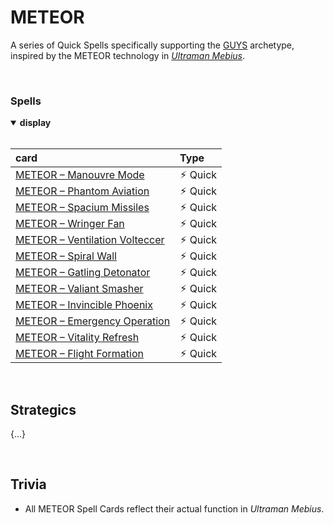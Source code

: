 # METEOR

A series of Quick Spells specifically supporting the [GUYS](GUYS.md) archetype, inspired by the METEOR technology in [*Ultraman Mebius*](https://ultra.fandom.com/wiki/Ultraman_Mebius_(character)).


<br>


### Spells

<details open>
  <summary> <b> display </b> </summary> <br>

| card | Type |
| :--- | :--- |
| [METEOR – Manouvre Mode](../cards/spells/quick/METEOR%20–%20Manouvre%20Mode.md) | ⚡︎ Quick |
| [METEOR – Phantom Aviation](../cards/spells/quick/METEOR%20–%20Phantom%20Aviation.md) | ⚡︎ Quick |
| [METEOR – Spacium Missiles](../cards/spells/quick/METEOR%20–%20Spacium%20Missiles.md) | ⚡︎ Quick |
| [METEOR – Wringer Fan](../cards/spells/quick/METEOR%20–%20Wringer%20Fan.md) | ⚡︎ Quick |
| [METEOR – Ventilation Volteccer](../cards/spells/quick/METEOR%20–%20Ventilation%20Volteccer.md) | ⚡︎ Quick |
| [METEOR – Spiral Wall](../cards/spells/quick/METEOR%20–%20Spiral%20Wall.md) | ⚡︎ Quick |
| [METEOR – Gatling Detonator](../cards/spells/quick/METEOR%20–%20Gatling%20Detonator.md) | ⚡︎ Quick |
| [METEOR – Valiant Smasher](../cards/spells/quick/METEOR%20–%20Valiant%20Smasher.md) | ⚡︎ Quick |
| [METEOR – Invincible Phoenix](../cards/spells/quick/METEOR%20–%20Invincible%20Phoenix.md) | ⚡︎ Quick |
| [METEOR – Emergency Operation](../cards/spells/quick/METEOR%20–%20Emergency%20Operation.md) | ⚡︎ Quick |
| [METEOR – Vitality Refresh](../cards/spells/quick/METEOR%20–%20Vitality%20Refresh.md) | ⚡︎ Quick |
| [METEOR – Flight Formation](../cards/spells/quick/METEOR%20–%20Flight%20Formation.md) | ⚡︎ Quick |

</details>


<br>


## Strategics

{...}


<br>


## Trivia

- All METEOR Spell Cards reflect their actual function in *Ultraman Mebius*.
